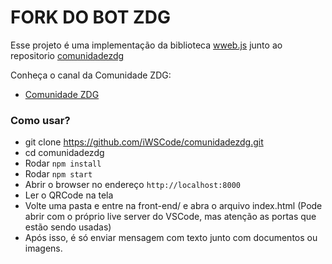 # FORK DO BOT ZDG

Esse projeto é uma implementação da biblioteca <a href="https://github.com/pedroslopez/whatsapp-web.js">wweb.js</a> junto ao repositorio <a href="https://github.com/pedroherpeto/comunidadezdg">comunidadezdg</a>

Conheça o canal da Comunidade ZDG:

- <a href="https://www.youtube.com/channel/UCrPbAoQKz42Gm0mLdWatAEA">Comunidade ZDG</a>


### Como usar?

- git clone https://github.com/iWSCode/comunidadezdg.git
- cd comunidadezdg
- Rodar `npm install`
- Rodar `npm start`
- Abrir o browser no endereço `http://localhost:8000`
- Ler o QRCode na tela
- Volte uma pasta e entre na front-end/ e abra o arquivo index.html (Pode abrir com o próprio live server do VSCode, mas atenção as portas que estão sendo usadas)
- Após isso, é só enviar mensagem com texto junto com documentos ou imagens.
